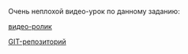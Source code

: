 Очень неплохой видео-урок по данному заданию:

[видео-ролик](https://youtu.be/NA6n1Xu7o_g?si=E2dxW9mRxxNUxT8P)

[GIT-репозиторий](https://github.com/proselytear/springbootdemo)
